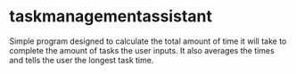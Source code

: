 # taskmanagementassistant
Simple program designed to calculate the total amount of time it will take to complete the amount of tasks the user inputs. It also averages the times and tells the user the longest task time.

